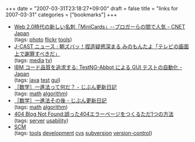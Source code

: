 +++
date = "2007-03-31T23:18:27+09:00"
draft = false
title = "links for 2007-03-31"
categories = ["bookmarks"]
+++

<ul class="delicious">
	<li>
		<div class="delicious-link"><a href="http://japan.cnet.com/news/biz/story/0,2000056020,20346224,00.htm">Web 2.0時代の新しい名刺「MiniCards」--ブロガーらの間で人気 - CNET Japan</a></div>
		<div class="delicious-tags">(tags: <a href="http://del.icio.us/nobu666/photo">photo</a> <a href="http://del.icio.us/nobu666/flickr">flickr</a> <a href="http://del.icio.us/nobu666/tools">tools</a>)</div>
	</li>
	<li>
		<div class="delicious-link"><a href="http://www.j-cast.com/2007/03/30006526.html">J-CAST ニュース : 朝ズバッ！捏造疑惑深まる みのもんたよ「テレビの画面上で謝罪すべきだ」</a></div>
		<div class="delicious-tags">(tags: <a href="http://del.icio.us/nobu666/media">media</a> <a href="http://del.icio.us/nobu666/tv">tv</a>)</div>
	</li>
	<li>
		<div class="delicious-link"><a href="http://www-06.ibm.com/jp/developerworks/java/library/j-cq02277/index.shtml">IBM コード品質を追求する: TestNG-Abbot による GUI テストの自動化 - Japan</a></div>
		<div class="delicious-tags">(tags: <a href="http://del.icio.us/nobu666/java">java</a> <a href="http://del.icio.us/nobu666/test">test</a> <a href="http://del.icio.us/nobu666/gui">gui</a>)</div>
	</li>
	<li>
		<div class="delicious-link"><a href="http://www.geocities.jp/hasep1997/_0/03/22.htm">［数学］一進法って何だ？ - じぶん更新日記</a></div>
		<div class="delicious-tags">(tags: <a href="http://del.icio.us/nobu666/math">math</a> <a href="http://del.icio.us/nobu666/algorithm">algorithm</a>)</div>
	</li>
	<li>
		<div class="delicious-link"><a href="http://www.geocities.jp/hasep1997/_0/03/23.htm">［数学］一進法その後 - じぶん更新日記</a></div>
		<div class="delicious-tags">(tags: <a href="http://del.icio.us/nobu666/math">math</a> <a href="http://del.icio.us/nobu666/algorithm">algorithm</a>)</div>
	</li>
	<li>
		<div class="delicious-link"><a href="http://blog.livedoor.jp/dankogai/archives/50797544.html">404 Blog Not Found:誤った404エラーページをつくるただ1つの方法</a></div>
		<div class="delicious-tags">(tags: <a href="http://del.icio.us/nobu666/server">server</a> <a href="http://del.icio.us/nobu666/usability">usability</a>)</div>
	</li>
	<li>
		<div class="delicious-link"><a href="http://software.jessies.org/scm/">SCM</a></div>
		<div class="delicious-tags">(tags: <a href="http://del.icio.us/nobu666/tools">tools</a> <a href="http://del.icio.us/nobu666/development">development</a> <a href="http://del.icio.us/nobu666/cvs">cvs</a> <a href="http://del.icio.us/nobu666/subversion">subversion</a> <a href="http://del.icio.us/nobu666/version-control">version-control</a>)</div>
	</li>
</ul>
